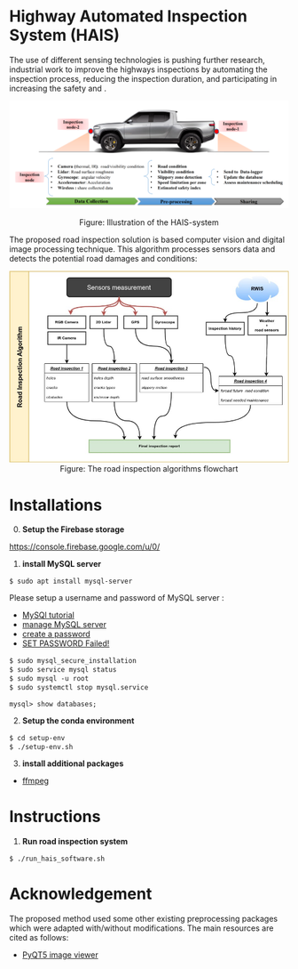 #  Highway Automated Inspection System (HAIS) 
The use of different sensing technologies is pushing further research, industrial work to improve  the highways inspections by automating the inspection process, reducing the inspection duration, and participating in increasing the safety and . 
<p align="center">
<img  src="HAIS-Inspection/files/hais-system.png" alt="alt text" width="512" >
 </p>
<p align="center">
Figure: Illustration of the HAIS-system
</p>


The proposed road inspection solution is based computer vision and digital image processing technique. This algorithm   processes sensors data  and detects the potential road damages and conditions:
<p align="center">
<img  src="HAIS-Inspection/files/HAIS-Algorithm-Flowchart.jpg" alt="alt text" width="512" >
Figure: The road inspection algorithms flowchart
</p>


# Installations
0. **Setup the Firebase storage**

https://console.firebase.google.com/u/0/

1. **install MySQL server**

```
$ sudo apt install mysql-server
```
Please setup a username and password of MySQL server :
-  [ MySQl tutorial](https://www.youtube.com/watch?v=TG6WAnyeDRw)
-  [  manage MySQL server](https://www.youtube.com/watch?v=TG6WAnyeDRw)
-  [create a password](https://linuxhint.com/change-mysql-root-password-ubuntu/)
- [SET PASSWORD Failed!](https://www.nixcraft.com/t/mysql-failed-error-set-password-has-no-significance-for-user-root-localhost-as-the-authentication-method-used-doesnt-store-authentication-data-in-the-mysql-server-please-consider-using-alter-user/4233)

```
$ sudo mysql_secure_installation
$ sudo service mysql status
$ sudo mysql -u root
$ sudo systemctl stop mysql.service

```
```
mysql> show databases;

```


2. **Setup the conda environment**
```
$ cd setup-env
$ ./setup-env.sh 
```

3. **install additional packages**
-  [ffmpeg](https://ffmpeg.org/download.html)


# Instructions
1. **Run road inspection system**
```
$ ./run_hais_software.sh
```


# Acknowledgement

The proposed method used some other existing preprocessing packages which were adapted with/without modifications. The main resources are cited as follows:
* [PyQT5 image viewer](https://gist.github.com/acbetter/32c575803ec361c3e82064e60db4e3e0)